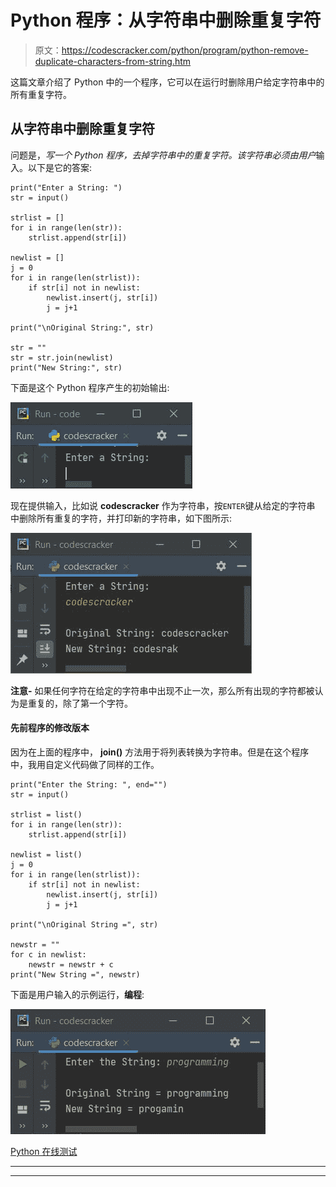 # Python 程序：从字符串中删除重复字符

> 原文：<https://codescracker.com/python/program/python-remove-duplicate-characters-from-string.htm>

这篇文章介绍了 Python 中的一个程序，它可以在运行时删除用户给定字符串中的所有重复字符。

## 从字符串中删除重复字符

问题是，*写一个 Python 程序，去掉字符串中的重复字符。该字符串必须由用户*输入。以下是它的答案:

```
print("Enter a String: ")
str = input()

strlist = []
for i in range(len(str)):
    strlist.append(str[i])

newlist = []
j = 0
for i in range(len(strlist)):
    if str[i] not in newlist:
        newlist.insert(j, str[i])
        j = j+1

print("\nOriginal String:", str)

str = ""
str = str.join(newlist)
print("New String:", str)
```

下面是这个 Python 程序产生的初始输出:

![python remove duplicate characters from string](img/657aeaaeb297b64a24f06c7491c3e1d0.png)

现在提供输入，比如说 **codescracker** 作为字符串，按`ENTER`键从给定的字符串 中删除所有重复的字符，并打印新的字符串，如下图所示:

![remove duplicate characters from string python](img/db8ebfc7e901f663bd0c10f0599b0b89.png)

**注意-** 如果任何字符在给定的字符串中出现不止一次，那么所有出现的字符都被认为是重复的，除了第一个字符。

#### 先前程序的修改版本

因为在上面的程序中， **join()** 方法用于将列表转换为字符串。但是在这个程序中，我用自定义代码做了同样的工作。

```
print("Enter the String: ", end="")
str = input()

strlist = list()
for i in range(len(str)):
    strlist.append(str[i])

newlist = list()
j = 0
for i in range(len(strlist)):
    if str[i] not in newlist:
        newlist.insert(j, str[i])
        j = j+1

print("\nOriginal String =", str)

newstr = ""
for c in newlist:
    newstr = newstr + c
print("New String =", newstr)
```

下面是用户输入的示例运行，**编程**:

![remove duplicate characters python](img/25853289b39123176895a8f3111fbb57.png)

[Python 在线测试](/exam/showtest.php?subid=10)

* * *

* * *